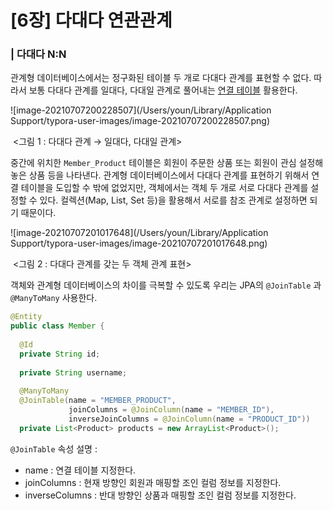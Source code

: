 # [6장] 다대다 연관관계



### | 다대다 N:N

관계형 데이터베이스에서는 정구화된 테이블 두 개로 다대다 관계를 표현할 수 없다. 따라서 보통 다대다 관계를 일대다, 다대일 관계로 풀어내는 <u>연결 테이블</u> 활용한다. 

![image-20210707200228507](/Users/youn/Library/Application Support/typora-user-images/image-20210707200228507.png)

​							 <그림 1 : 다대다 관계 → 일대다, 다대일 관계> 

중간에 위치한 `Member_Product` 테이블은 회원이 주문한 상품 또는 회원이 관심 설정해놓은 상품 등을 나타낸다.  관계형 데이터베이스에서 다대다 관계를 표현하기 위해서 연결 테이블을 도입할 수 밖에 없었지만, 객체에서는 객체 두 개로 서로 다대다 관계를 설정할 수 있다. 컬렉션(Map, List, Set 등)을 활용해서 서로를 참조 관계로 설정하면 되기 때문이다. 

![image-20210707201017648](/Users/youn/Library/Application Support/typora-user-images/image-20210707201017648.png)

​							<그림 2 : 다대다 관계를 갖는 두 객체 관계 표현> 

객체와 관계형 데이터베이스의 차이를 극복할 수 있도록 우리는 JPA의 `@JoinTable` 과 `@ManyToMany` 사용한다. 

```java
@Entity
public class Member {
  
  @Id
  private String id; 
  
  private String username; 
  
  @ManyToMany
  @JoinTable(name = "MEMBER_PRODUCT", 
             joinColumns = @JoinColumn(name = "MEMBER_ID"),
             inverseJoinColumns = @JoinColumn(name = "PRODUCT_ID"))
  private List<Product> products = new ArrayList<Product>();  
```

`@JoinTable` 속성 설명 : 

- name : 연결 테이블 지정한다. 
- joinColumns : 현재 방향인 회원과 매핑할 조인 컬럼 정보를 지정한다. 
- inverseColumns : 반대 방향인 상품과 매핑할 조인 컬럼 정보를 지정한다. 

